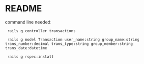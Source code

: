 # README

command line needed:

     rails g controller transactions
     
     rails g model Transaction user_name:string group_name:string trans_number:decimal trans_type:string group_member:string trans_date:datetime
     
     rails g rspec:install